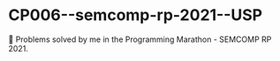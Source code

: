 # CP006--semcomp-rp-2021--USP
🎈 Problems solved by me in the Programming Marathon - SEMCOMP RP 2021.
